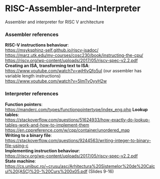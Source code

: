 # RISC-Assembler-and-Interpreter
Assembler and interpreter for RISC V architecture

### Assembler references  
**__RISC-V instructions behaviour__**:  
https://msyksphinz-self.github.io/riscv-isadoc/  
https://marz.utk.edu/my-courses/cosc230/book/instructing-the-cpu/  
https://riscv.org/wp-content/uploads/2017/05/riscv-spec-v2.2.pdf  
**__Creating an ISA, transforming text to ISA__**:  
https://www.youtube.com/watch?v=wjHlvQfo5uI (our assembler has variable length instructions)  
https://www.youtube.com/watch?v=5ImTvOyvH2w    

### Interpreter references  
**__Function pointers__**:  
https://manderc.com/types/functionpointertype/index_eng.php
**__Lookup tables__**:  
https://stackoverflow.com/questions/51624933/how-exactly-do-lookup-tables-work-and-how-to-implement-them  
https://en.cppreference.com/w/cpp/container/unordered_map  
**__Writing to a binary file__**:  
https://stackoverflow.com/questions/9244563/writing-integer-to-binary-file-using-c  
**__Implementing instruction behaviour__**:  
https://riscv.org/wp-content/uploads/2017/05/riscv-spec-v2.2.pdf  
**__State machine__**:  
https://cs.unibuc.ro/~crusu/asc/Arhitectura%20Sistemelor%20de%20Calcul%20(ASC)%20-%20Curs%200x05.pdf  (Slides 9-16)
